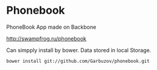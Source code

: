 # Phonebook
PhoneBook App made on Backbone

http://swampfrog.ru/phonebook

Can simpply install by bower.
Data stored in local Storage.

`bower install git://github.com/Garbuzov/phonebook.git`


